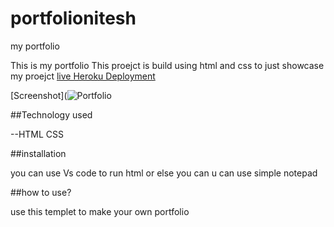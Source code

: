 # portfolionitesh
my portfolio

This is my portfolio
This proejct is build using html and css to just showcase my proejct
[live Heroku Deployment](https://nitesh--portfolio.herokuapp.com/)

[Screenshot](![Portfolio](https://user-images.githubusercontent.com/89508196/131475237-15e6cdd7-bd20-4410-aaeb-aed26dbffa6d.png)

##Technology used

--HTML
CSS

##installation

you can use Vs code to run html or else you can u can use simple notepad

##how to use?

use this templet to make your own portfolio
